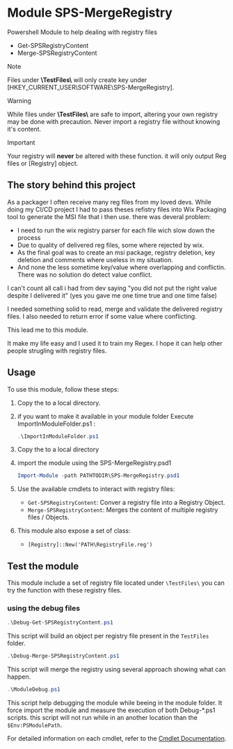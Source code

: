 # Module SPS-MergeRegistry
Powershell Module to help dealing with registry files 
* Get-SPSRegistryContent
* Merge-SPSRegistryContent

> [!NOTE]  
> Files under **\TestFiles\\** will only create key under [HKEY_CURRENT_USER\SOFTWARE\SPS-MergeRegistry].

> [!WARNING]  
> While files under **\TestFiles\\** are safe to import, altering your own registry may be done with precaution.
> Never import a registry file without knowing it's content.

> [!IMPORTANT]  
> Your registry will **never** be altered with these function.
> it will only output Reg files or [Registry] object.

## The story behind this project
As a packager I often receive many reg files from my loved devs.
While doing my CI/CD project I had to pass theses refistry files into Wix Packaging tool to generate the MSI file that i then use.
there was deveral problem:

- I need to run the wix registry parser for each file wich slow down the process
- Due to quality of delivered reg files, some where rejected by wix.
- As the final goal was to create an msi package, registry deletion, key deletion and comments where useless in my situation.
- And none the less sometime key/value where overlapping and conflictin. There was no solution do detect value conflict.

I can't count all call i had from dev saying "you did not put the right value despite I delivered it" (yes you gave me one time true and one time false)

I needed something solid to read, merge and validate the delivered registry files.
I also needed to return error if some value where conflicting.

This lead me to this module.

It make my life easy and I used it to train my Regex.
I hope it can help other people strugling with registry files.



## Usage

To use this module, follow these steps:

1. Copy the to a local directory.
2. if you want to make it available in your module folder Execute ImportInModuleFolder.ps1 :
    ```powershell
    .\ImportInModuleFolder.ps1
    ```

1. Copy the to a local directory
2. import the module using the SPS-MergeRegistry.psd1
    ```powershell
    Import-Module -path PATHTODIR\SPS-MergeRegistry.psd1
    ````

3. Use the available cmdlets to interact with registry files:
    - `Get-SPSRegistryContent`: Conver a registry file into a Registry Object.
    - `Merge-SPSRegistryContent`: Merges the content of multiple registry files / Objects.

4. This module also expose a set of class:
    - `[Registry]::New('PATH\RegistryFile.reg')`

## Test the module

This module include a set of registry file located under `\TestFiles\` you can try the function with these registry files.

### using the debug files 

```powershell
.\Debug-Get-SPSRegistryContent.ps1
````
This script will build an object per registry file present in the `TestFiles` folder.

```powershell
.\Debug-Merge-SPSRegistryContent.ps1
````
This script will merge the registry using several approach showing what can happen.

```powershell
.\ModuleDebug.ps1
````
This script help debugging the module while beeing in the module folder. It force import the module and measure the execution of both Debug-*.ps1 scripts. this script will not run while in an another location than the `$Env:PSModulePath`.

For detailed information on each cmdlet, refer to the [Cmdlet Documentation](./CmdletDocumentation.md).